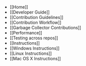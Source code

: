 * [[Home]]
* [[Developer Guide]]
 * [[Contribution Guidelines]]
 * [[Contribution Workflow]]
 * [[Garbage Collector Contributions]]
 * [[Performance]]
 * [[Testing across repos]]
* [[Instructions]]
 * [[Windows Instructions]]
 * [[Linux Instructions]]
 * [[Mac OS X Instructions]]